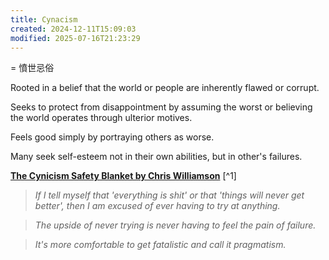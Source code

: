 ```yaml
---
title: Cynacism
created: 2024-12-11T15:09:03
modified: 2025-07-16T21:23:29
---
```


= 憤世忌俗

Rooted in a belief that the world or people are inherently flawed or corrupt.

Seeks to protect from disappointment by assuming the worst or believing the world operates through ulterior motives.

Feels good simply by portraying others as worse.

Many seek self-esteem not in their own abilities, but in other's failures.

**[The Cynicism Safety Blanket by Chris Williamson](https://x.com/ChrisWillx/status/1643640888218796033)** [^1]

> _If I tell myself that 'everything is shit' or that 'things will never get better', then I am excused of ever having to try at anything._

> _The upside of never trying is never having to feel the pain of failure._

> _It's more comfortable to get fatalistic and call it pragmatism._
